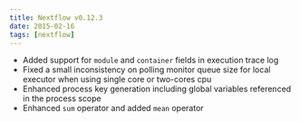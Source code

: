 ```yaml
---
title: Nextflow v0.12.3
date: 2015-02-16
tags: [nextflow]
---
```


- Added support for `module` and `container` fields in execution trace log
- Fixed a small inconsistency on polling monitor queue size for local executor when using single core or two-cores cpu
- Enhanced process key generation including global variables referenced in the process scope
- Enhanced `sum` operator and added `mean` operator
